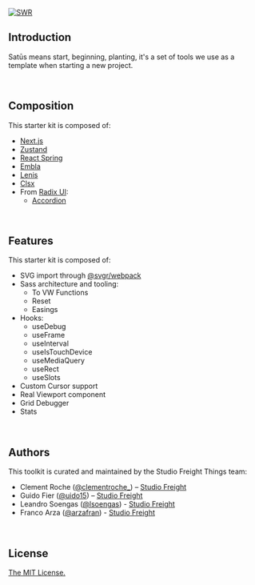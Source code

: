 [![SWR](https://assets.vercel.com/image/upload/v1572289618/swr/banner.png)](https://swr.vercel.app)

<!-- <p align="center">
  <a aria-label="Vercel logo" href="https://vercel.com">
    <img src="https://badgen.net/badge/icon/Next?icon=zeit&label&color=black&labelColor=black">
  </a>
  <br/>
  <a aria-label="NPM version" href="https://www.npmjs.com/package/swr">
    <img alt="" src="https://badgen.net/npm/v/swr?color=black&labelColor=black">
  </a>
  <a aria-label="Package size" href="https://bundlephobia.com/result?p=swr">
    <img alt="" src="https://badgen.net/bundlephobia/minzip/swr?color=black&labelColor=black">
  </a>
  <a aria-label="License" href="https://github.com/vercel/swr/blob/main/LICENSE">
    <img alt="" src="https://badgen.net/npm/license/swr?color=black&labelColor=black">
  </a>
</p> -->

## Introduction

Satūs means start, beginning, planting, it's a set of tools we use as a template when starting a new project.

<br/>

## Composition

This starter kit is composed of:

- [Next.js](https://nextjs.org)
- [Zustand](https://github.com/pmndrs/zustand)
- [React Spring](https://github.com/pmndrs/react-spring)
- [Embla](https://embla-carousel.com)
- [Lenis](https://github.com/studio-freight/lenis)
- [Clsx](https://www.npmjs.com/package/clsx)
- From [Radix UI](https://www.radix-ui.com/):
  - [Accordion](https://www.radix-ui.com/docs/primitives/components/accordion)

<br/>

## Features

This starter kit is composed of:

- SVG import through [@svgr/webpack](https://www.npmjs.com/package/@svgr/webpack)
- Sass architecture and tooling:
  - To VW Functions
  - Reset
  - Easings
- Hooks:
  - useDebug
  - useFrame
  - useInterval
  - useIsTouchDevice
  - useMediaQuery
  - useRect
  - useSlots
- Custom Cursor support
- Real Viewport component
- Grid Debugger
- Stats

<br/>

## Authors

This toolkit is curated and maintained by the Studio Freight Things team:

- Clement Roche ([@clementroche\_](https://twitter.com/clementroche_)) – [Studio Freight](https://studiofreight.com)
- Guido Fier ([@uido15](https://twitter.com/uido15)) – [Studio Freight](https://studiofreight.com)
- Leandro Soengas ([@lsoengas](https://twitter.com/lsoengas)) - [Studio Freight](https://studiofreight.com)
- Franco Arza ([@arzafran](https://twitter.com/arzafran)) - [Studio Freight](https://studiofreight.com)

<br/>

## License

[The MIT License.](https://opensource.org/licenses/MIT)
